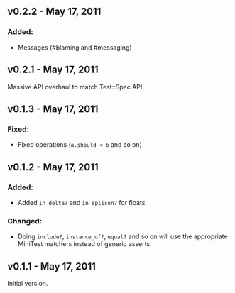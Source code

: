v0.2.2 - May 17, 2011
---------------------

### Added:
  * Messages (#blaming and #messaging)

v0.2.1 - May 17, 2011
---------------------

Massive API overhaul to match Test::Spec API.

v0.1.3 - May 17, 2011
---------------------

### Fixed:
  * Fixed operations (`a.should < b` and so on)

v0.1.2 - May 17, 2011
---------------------

### Added:
  * Added `in_delta?` and `in_eplison?` for floats.

### Changed:
  * Doing `include?`, `instance_of?`, `equal?` and so on will use the 
  appropriate MiniTest matchers instead of generic asserts.

v0.1.1 - May 17, 2011
---------------------

Initial version.
